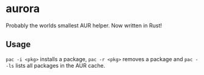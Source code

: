 # aurora
Probably the worlds smallest AUR helper. Now written in Rust!

## Usage
`pac -i <pkg>` installs a package, `pac -r <pkg>` removes a package and
`pac --ls` lists all packages in the AUR cache.